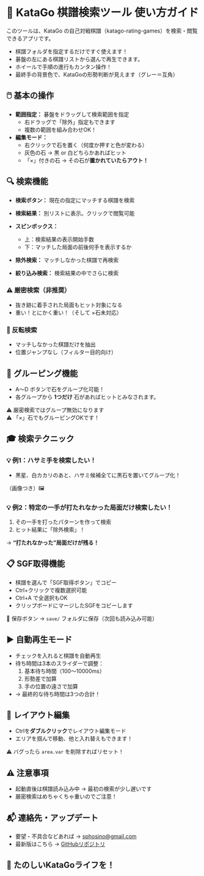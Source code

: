 # 🎯 KataGo 棋譜検索ツール 使い方ガイド

このツールは、KataGo の自己対戦棋譜（katago-rating-games）を検索・閲覧できるアプリです。

- 棋譜フォルダを指定するだけですぐ使えます！
- 碁盤の左にある棋譜リストから選んで再生できます。
- ホイールで手順の進行もカンタン操作！
- 最終手の背景色で、KataGoの形勢判断が見えます（グレー＝互角）

## 🖱️ 基本の操作

- **範囲指定：** 碁盤をドラッグして検索範囲を指定
  - 右ドラッグで「除外」指定もできます
  - 複数の範囲を組み合わせOK！
- **編集モード：**
  - 右クリックで石を置く（何度か押すと色が変わる）
  - 灰色の石 → 黒 or 白どちらかあればヒット
  - 「×」付きの石 → その石が**置かれていたらアウト！**

## 🔍 検索機能

- **検索ボタン：** 現在の指定にマッチする棋譜を検索
- **検索結果：** 別リストに表示。クリックで閲覧可能
- **スピンボックス：**
  - 上：検索結果の表示開始手数
  - 下：マッチした局面の前後何手を表示するか

- **除外検索：** マッチしなかった棋譜で再検索
- **絞り込み検索：** 検索結果の中でさらに検索

### ⚠ 厳密検索（非推奨）

- 抜き跡に着手された局面もヒット対象になる
- 重い！とにかく重い！（そして ×石未対応）

### 🔄 反転検索

- マッチしなかった棋譜だけを抽出
- 位置ジャンプなし（フィルター目的向け）

## 🧩 グルーピング機能

- A～D ボタンで石をグループ化可能！
- 各グループから **1つだけ** 石があればヒットとみなされます。

⚠ 厳密検索ではグループ無効になります  
⚠ 「×」石でもグルーピングOKです！

## 🎓 検索テクニック

### 💡 例1：ハサミ手を検索したい！

- 黒星、白カカリのあと、ハサミ候補全てに黒石を置いてグループ化！

（画像つき）🖼️

### 💡 例2：特定の一手が打たれなかった局面だけ検索したい！

1. その一手を打ったパターンを作って検索
2. ヒット結果に「除外検索」！

→ **“打たれなかった”局面だけが残る！**

## 📋 SGF取得機能

- 棋譜を選んで「SGF取得ボタン」でコピー
- Ctrl+クリックで複数選択可能
- Ctrl+A で全選択もOK
- クリップボードにマージしたSGFをコピーします

💾 保存ボタン → `save/` フォルダに保存（次回も読み込み可能）

## ▶️ 自動再生モード

- チェックを入れると棋譜を自動再生
- 待ち時間は3本のスライダーで調整：
  1. 基本待ち時間（100〜10000ms）
  2. 形勢差で加算
  3. 手の位置の遠さで加算
- → 最終的な待ち時間は3つの合計！

## 🧱 レイアウト編集

- Ctrlを**ダブルクリック**でレイアウト編集モード
- エリアを掴んで移動、他と入れ替えもできます！

⚠ バグったら `area.var` を削除すればリセット！

## ⚠ 注意事項

- 起動直後は棋譜読み込み中 → 最初の検索が少し遅いです
- 厳密検索はめちゃくちゃ重いのでご注意！

## 📬 連絡先・アップデート

- 要望・不具合などあれば → [sphosino@gmail.com](mailto:sphosino@gmail.com)
- 最新版はこちら → [GitHubリポジトリ](https://github.com/sphosino/katago-kifu-search)

## 🐾 たのしいKataGoライフを！
